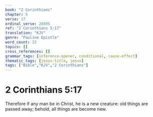 ```yaml
---
book: "2 Corinthians"
chapter: 5
verse: 17
ordinal_verse: 28895
ref: "2 Corinthians 5:17"
translation: "KJV"
genre: "Pauline Epistle"
word_count: 23
topics: []
cross_references: []
grammar_tags: [inference-opener, conditional, cause-effect]
thematic_tags: [jesus-title, jesus]
tags: ["Bible","KJV","2 Corinthians"]
---
```


# 2 Corinthians 5:17

Therefore if any man be in Christ, he is a new creature: old things are passed away; behold, all things are become new.
